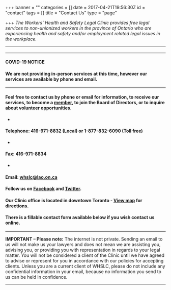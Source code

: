 +++
banner = ""
categories = []
date = 2017-04-21T19:56:30Z
id = "contact"
tags = []
title = "Contact Us"
type = "page"

+++
_The Workers’ Health and Safety Legal Clinic provides free legal services to non-unionized workers in the province of Ontario who are experiencing health and safety and/or employment related legal issues in the workplace._

<hr>

#### 

***

#### **COVID-19 NOTICE** 

#### **We are not providing in-person services at this time, however our services are available by phone and email.**

***

#### Feel free to contact us by phone or email for information, to receive our services, to become a [member](/menu/member/), to join the Board of Directors, or to inquire about volunteer opportunities.

* 

#### Telephone: 416-971-8832 (Local) or 1-877-832-6090 (Toll free)

* 

#### Fax: 416-971-8834

* 

#### Email: whslc@lao.on.ca

#### Follow us on [Facebook](https://www.facebook.com/TWHSLC/) and [Twitter](https://twitter.com/TWHSLC).

#### **Our Clinic office is located in downtown Toronto -** [**View map**](https://www.google.ca/maps/place/180+Dundas+St+W,+Toronto,+ON+M7A+0A1/@43.6553678,-79.3886179,17z/data=!3m1!4b1!4m5!3m4!1s0x882b34c95db6ef85:0x55cb989b006cdd75!8m2!3d43.6553678!4d-79.3864292) **for directions.**

#### There is a fillable contact form available below if you wish contact us online.

<hr>

**IMPORTANT – Please note:** The internet is not private. Sending an email to us will not make us your lawyers and does not mean we are assisting you, advising you, or providing you with representation in regards to your legal matter. You will not be considered a client of the Clinic until we have agreed to advise or represent for you in accordance with our policies for accepting clients. Unless you are a current client of WHSLC, please do not include any confidential information in your email, because no information you send to us can be held in confidence.

<hr>